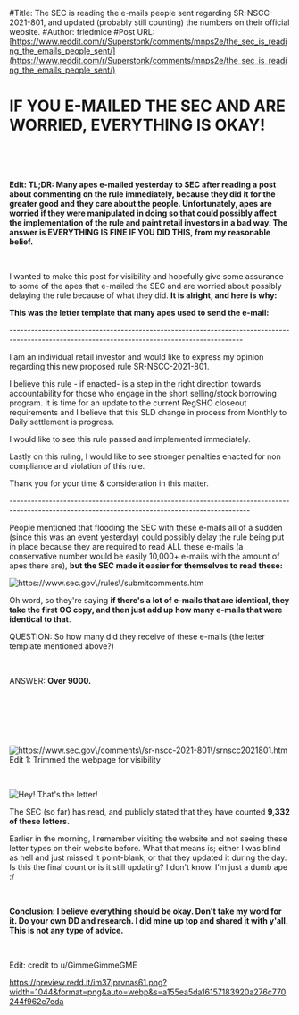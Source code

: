 #Title: The SEC is reading the e-mails people sent regarding SR-NSCC-2021-801, and updated (probably still counting) the numbers on their official website.
#Author: friedmice
#Post URL: [https://www.reddit.com/r/Superstonk/comments/mnps2e/the_sec_is_reading_the_emails_people_sent/](https://www.reddit.com/r/Superstonk/comments/mnps2e/the_sec_is_reading_the_emails_people_sent/)


# IF YOU E-MAILED THE SEC AND ARE WORRIED, EVERYTHING IS OKAY!

&#x200B;

&#x200B;

**Edit:  TL;DR: Many apes e-mailed yesterday to SEC after reading a post about commenting on the rule immediately, because they did it for the greater good and they care about the people. Unfortunately, apes are worried if they were manipulated in doing so that could possibly affect the implementation of the rule and paint retail investors in a bad way. The answer is EVERYTHING IS FINE IF YOU DID THIS, from my reasonable belief.**

&#x200B;

I wanted to make this post for visibility and hopefully give some assurance to some of the apes that e-mailed the SEC and are worried about possibly delaying the rule because of what they did. **It is alright, and here is why:**

**This was the letter template that many apes used to send the e-mail:**

\-----------------------------------------------------------------------------------------------------------------------------------------------

I am an individual retail investor and would like to express my opinion regarding this new proposed rule SR-NSCC-2021-801.

I believe this rule - if enacted- is a step in the right direction towards accountability for those who engage in the short selling/stock borrowing program. It is time for an update to the current RegSHO closeout requirements and I believe that this SLD change in process from Monthly to Daily settlement is progress.

I would like to see this rule passed and implemented immediately.

Lastly on this ruling, I would like to see stronger penalties enacted for non compliance and violation of this rule.

Thank you for your time & consideration in this matter.

\-------------------------------------------------------------------------------------------------------------------------------------------------

People mentioned that flooding the SEC with these e-mails all of a sudden (since this was an event yesterday) could possibly delay the rule being put in place because they are required to read ALL these e-mails (a conservative number would be easily 10,000+ e-mails with the amount of apes there are), **but the SEC made it easier for themselves to read these:**

![https:\/\/www.sec.gov\/rules\/submitcomments.htm ](https://preview.redd.it/5xk3j4rnf7s61.png?width=950&format=png&auto=webp&s=c95f1b725d75d5171fd897c0472b69f6c0b5ad98)

Oh word, so they're saying **if there's a lot of e-mails that are identical, they take the first OG copy, and then just add up how many e-mails that were identical to that**.

QUESTION: So how many did they receive of these e-mails (the letter template mentioned above?)

&#x200B;

ANSWER: **Over 9000.**

&#x200B;

&#x200B;

&#x200B;

![https:\/\/www.sec.gov\/comments\/sr-nscc-2021-801\/srnscc2021801.htm Edit 1: Trimmed the webpage for visibility](https://preview.redd.it/1djm9s79x8s61.png?width=966&format=png&auto=webp&s=b9be310e4da4641dff038160a0b7bfaf1ecdefa7)

&#x200B;

![Hey! That's the letter!](https://preview.redd.it/tocdm8m2g7s61.png?width=664&format=png&auto=webp&s=e44ffcb765b479f1d72d056728d27e6a28aff439)

The SEC (so far) has read, and publicly stated that they have counted **9,332 of these letters.**

Earlier in the morning, I remember visiting the website and not seeing these letter types on their website before. What that means is; either I was blind as hell and just missed it point-blank, or that they updated it during the day. Is this the final count or is it still updating? I don't know. I'm just a dumb ape :/

&#x200B;

**Conclusion: I believe everything should be okay. Don't take my word for it. Do your own DD and research. I did mine up top and shared it with y'all. This is not any type of advice.**

&#x200B;

Edit: credit to u/GimmeGimmeGME

https://preview.redd.it/im37jprvnas61.png?width=1044&format=png&auto=webp&s=a155ea5da16157183920a276c770244f962e7eda